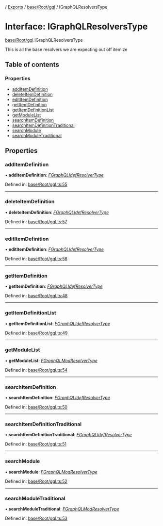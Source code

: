 [](../README.md) / [Exports](../modules.md) / [base/Root/gql](../modules/base_root_gql.md) / IGraphQLResolversType

# Interface: IGraphQLResolversType

[base/Root/gql](../modules/base_root_gql.md).IGraphQLResolversType

This is all the base resolvers we are expecting out off itemize

## Table of contents

### Properties

- [addItemDefinition](base_root_gql.igraphqlresolverstype.md#additemdefinition)
- [deleteItemDefinition](base_root_gql.igraphqlresolverstype.md#deleteitemdefinition)
- [editItemDefinition](base_root_gql.igraphqlresolverstype.md#edititemdefinition)
- [getItemDefinition](base_root_gql.igraphqlresolverstype.md#getitemdefinition)
- [getItemDefinitionList](base_root_gql.igraphqlresolverstype.md#getitemdefinitionlist)
- [getModuleList](base_root_gql.igraphqlresolverstype.md#getmodulelist)
- [searchItemDefinition](base_root_gql.igraphqlresolverstype.md#searchitemdefinition)
- [searchItemDefinitionTraditional](base_root_gql.igraphqlresolverstype.md#searchitemdefinitiontraditional)
- [searchModule](base_root_gql.igraphqlresolverstype.md#searchmodule)
- [searchModuleTraditional](base_root_gql.igraphqlresolverstype.md#searchmoduletraditional)

## Properties

### addItemDefinition

• **addItemDefinition**: [*FGraphQLIdefResolverType*](../modules/base_root_gql.md#fgraphqlidefresolvertype)

Defined in: [base/Root/gql.ts:55](https://github.com/onzag/itemize/blob/5fcde7cf/base/Root/gql.ts#L55)

___

### deleteItemDefinition

• **deleteItemDefinition**: [*FGraphQLIdefResolverType*](../modules/base_root_gql.md#fgraphqlidefresolvertype)

Defined in: [base/Root/gql.ts:57](https://github.com/onzag/itemize/blob/5fcde7cf/base/Root/gql.ts#L57)

___

### editItemDefinition

• **editItemDefinition**: [*FGraphQLIdefResolverType*](../modules/base_root_gql.md#fgraphqlidefresolvertype)

Defined in: [base/Root/gql.ts:56](https://github.com/onzag/itemize/blob/5fcde7cf/base/Root/gql.ts#L56)

___

### getItemDefinition

• **getItemDefinition**: [*FGraphQLIdefResolverType*](../modules/base_root_gql.md#fgraphqlidefresolvertype)

Defined in: [base/Root/gql.ts:48](https://github.com/onzag/itemize/blob/5fcde7cf/base/Root/gql.ts#L48)

___

### getItemDefinitionList

• **getItemDefinitionList**: [*FGraphQLIdefResolverType*](../modules/base_root_gql.md#fgraphqlidefresolvertype)

Defined in: [base/Root/gql.ts:49](https://github.com/onzag/itemize/blob/5fcde7cf/base/Root/gql.ts#L49)

___

### getModuleList

• **getModuleList**: [*FGraphQLModResolverType*](../modules/base_root_gql.md#fgraphqlmodresolvertype)

Defined in: [base/Root/gql.ts:54](https://github.com/onzag/itemize/blob/5fcde7cf/base/Root/gql.ts#L54)

___

### searchItemDefinition

• **searchItemDefinition**: [*FGraphQLIdefResolverType*](../modules/base_root_gql.md#fgraphqlidefresolvertype)

Defined in: [base/Root/gql.ts:50](https://github.com/onzag/itemize/blob/5fcde7cf/base/Root/gql.ts#L50)

___

### searchItemDefinitionTraditional

• **searchItemDefinitionTraditional**: [*FGraphQLIdefResolverType*](../modules/base_root_gql.md#fgraphqlidefresolvertype)

Defined in: [base/Root/gql.ts:51](https://github.com/onzag/itemize/blob/5fcde7cf/base/Root/gql.ts#L51)

___

### searchModule

• **searchModule**: [*FGraphQLModResolverType*](../modules/base_root_gql.md#fgraphqlmodresolvertype)

Defined in: [base/Root/gql.ts:52](https://github.com/onzag/itemize/blob/5fcde7cf/base/Root/gql.ts#L52)

___

### searchModuleTraditional

• **searchModuleTraditional**: [*FGraphQLModResolverType*](../modules/base_root_gql.md#fgraphqlmodresolvertype)

Defined in: [base/Root/gql.ts:53](https://github.com/onzag/itemize/blob/5fcde7cf/base/Root/gql.ts#L53)
